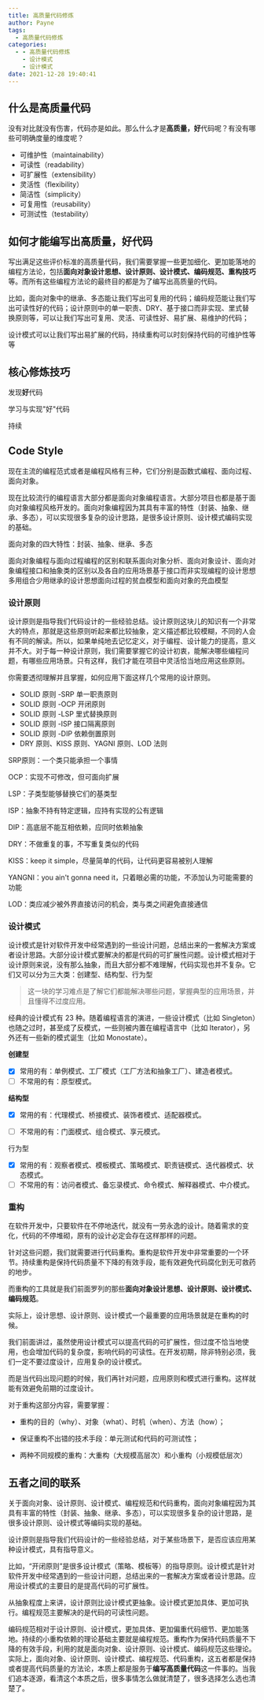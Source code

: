 ```yaml
---
title: 高质量代码修炼
author: Payne
tags:
  - 高质量代码修炼
categories:
  - - 高质量代码修炼
    - 设计模式
    - 设计模式
date: 2021-12-28 19:40:41
---
```




## 什么是高质量代码

没有对比就没有伤害，代码亦是如此。那么什么才是**高质量，好**代码呢？有没有哪些可明确度量的维度呢？

- 可维护性（maintainability）
- 可读性（readability）
- 可扩展性（extensibility）
- 灵活性（flexibility）
- 简洁性（simplicity）
- 可复用性（reusability）
- 可测试性（testability）

## 如何才能编写出**高质量，好**代码

写出满足这些评价标准的高质量代码，我们需要掌握一些更加细化、更加能落地的编程方法论，包括**面向对象设计思想、设计原则、设计模式、编码规范、重构技巧**等。而所有这些编程方法论的最终目的都是为了编写出高质量的代码。

比如，面向对象中的继承、多态能让我们写出可复用的代码；编码规范能让我们写出可读性好的代码；设计原则中的单一职责、DRY、基于接口而非实现、里式替换原则等，可以让我们写出可复用、灵活、可读性好、易扩展、易维护的代码；

设计模式可以让我们写出易扩展的代码，持续重构可以时刻保持代码的可维护性等等



## 核心修炼技巧

发现**好**代码

学习与实现"好"代码

持续



## Code Style

现在主流的编程范式或者是编程风格有三种，它们分别是函数式编程、面向过程、面向对象。

现在比较流行的编程语言大部分都是面向对象编程语言。大部分项目也都是基于面向对象编程风格开发的。面向对象编程因为其具有丰富的特性（封装、抽象、继承、多态），可以实现很多复杂的设计思路，是很多设计原则、设计模式编码实现的基础。

面向对象的四大特性：封装、抽象、继承、多态

面向对象编程与面向过程编程的区别和联系面向对象分析、面向对象设计、面向对象编程接口和抽象类的区别以及各自的应用场景基于接口而非实现编程的设计思想多用组合少用继承的设计思想面向过程的贫血模型和面向对象的充血模型



### 设计原则

设计原则是指导我们代码设计的一些经验总结。设计原则这块儿的知识有一个非常大的特点，那就是这些原则听起来都比较抽象，定义描述都比较模糊，不同的人会有不同的解读。所以，如果单纯地去记忆定义，对于编程、设计能力的提高，意义并不大。对于每一种设计原则，我们需要掌握它的设计初衷，能解决哪些编程问题，有哪些应用场景。只有这样，我们才能在项目中灵活恰当地应用这些原则。

你需要透彻理解并且掌握，如何应用下面这样几个常用的设计原则。

- SOLID 原则 -SRP 单一职责原则
- SOLID 原则 -OCP 开闭原则
- SOLID 原则 -LSP 里式替换原则
- SOLID 原则 -ISP 接口隔离原则
- SOLID 原则 -DIP 依赖倒置原则
- DRY 原则、KISS 原则、YAGNI 原则、LOD 法则



SRP原则：一个类只能承担一个事情 

OCP：实现不可修改，但可面向扩展

 LSP：子类型能够替换它们的基类型 

ISP：抽象不持有特定逻辑，应持有实现的公有逻辑 

DIP：高底层不能互相依赖，应同时依赖抽象 

DRY：不做重复的事，不写重复类似的代码 

KISS：keep it simple，尽量简单的代码，让代码更容易被别人理解 

YANGNI：you ain't gonna need it，只着眼必需的功能，不添加认为可能需要的功能 

LOD：类应减少被外界直接访问的机会，类与类之间避免直接通信



### 设计模式

设计模式是针对软件开发中经常遇到的一些设计问题，总结出来的一套解决方案或者设计思路。大部分设计模式要解决的都是代码的可扩展性问题。设计模式相对于设计原则来说，没有那么抽象，而且大部分都不难理解，代码实现也并不复杂。它们又可以分为三大类：创建型、结构型、行为型

>  这一块的学习难点是了解它们都能解决哪些问题，掌握典型的应用场景，并且懂得不过度应用。

经典的设计模式有 23 种。随着编程语言的演进，一些设计模式（比如 Singleton）也随之过时，甚至成了反模式，一些则被内置在编程语言中（比如 Iterator），另外还有一些新的模式诞生（比如 Monostate）。

**创建型**

- [x] 常用的有：单例模式、工厂模式（工厂方法和抽象工厂）、建造者模式。
- [ ] 不常用的有：原型模式。

**结构型**

- [x] 常用的有：代理模式、桥接模式、装饰者模式、适配器模式。

- [ ] 不常用的有：门面模式、组合模式、享元模式。

行为型

- [x] 常用的有：观察者模式、模板模式、策略模式、职责链模式、迭代器模式、状态模式。
- [ ] 不常用的有：访问者模式、备忘录模式、命令模式、解释器模式、中介模式。

### 重构

在软件开发中，只要软件在不停地迭代，就没有一劳永逸的设计。随着需求的变化，代码的不停堆砌，原有的设计必定会存在这样那样的问题。

针对这些问题，我们就需要进行代码重构。重构是软件开发中非常重要的一个环节。持续重构是保持代码质量不下降的有效手段，能有效避免代码腐化到无可救药的地步。

而重构的工具就是我们前面罗列的那些**面向对象设计思想、设计原则、设计模式、编码规范**。

实际上，设计思想、设计原则、设计模式一个最重要的应用场景就是在重构的时候。

我们前面讲过，虽然使用设计模式可以提高代码的可扩展性，但过度不恰当地使用，也会增加代码的复杂度，影响代码的可读性。在开发初期，除非特别必须，我们一定不要过度设计，应用复杂的设计模式。

而是当代码出现问题的时候，我们再针对问题，应用原则和模式进行重构。这样就能有效避免前期的过度设计。

对于重构这部分内容，需要掌握：

- 重构的目的（why）、对象（what）、时机（when）、方法（how）；

- 保证重构不出错的技术手段：单元测试和代码的可测试性；
- 两种不同规模的重构：大重构（大规模高层次）和小重构（小规模低层次）



## 五者之间的联系

关于面向对象、设计原则、设计模式、编程规范和代码重构，面向对象编程因为其具有丰富的特性（封装、抽象、继承、多态），可以实现很多复杂的设计思路，是很多设计原则、设计模式等编码实现的基础。

设计原则是指导我们代码设计的一些经验总结，对于某些场景下，是否应该应用某种设计模式，具有指导意义。

比如，“开闭原则”是很多设计模式（策略、模板等）的指导原则。设计模式是针对软件开发中经常遇到的一些设计问题，总结出来的一套解决方案或者设计思路。应用设计模式的主要目的是提高代码的可扩展性。

从抽象程度上来讲，设计原则比设计模式更抽象。设计模式更加具体、更加可执行。编程规范主要解决的是代码的可读性问题。

编码规范相对于设计原则、设计模式，更加具体、更加偏重代码细节、更加能落地。持续的小重构依赖的理论基础主要就是编程规范。重构作为保持代码质量不下降的有效手段，利用的就是面向对象、设计原则、设计模式、编码规范这些理论。实际上，面向对象、设计原则、设计模式、编程规范、代码重构，这五者都是保持或者提高代码质量的方法论，本质上都是服务于**编写高质量代码**这一件事的。当我们追本逐源，看清这个本质之后，很多事情怎么做就清楚了，很多选择怎么选也清楚了。